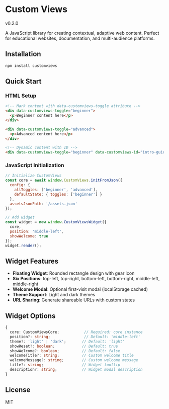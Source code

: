 # Custom Views

v0.2.0

A JavaScript library for creating contextual, adaptive web content. Perfect for educational websites, documentation, and multi-audience platforms.

## Installation

```bash
npm install customviews
```

## Quick Start

### HTML Setup

```html
<!-- Mark content with data-customviews-toggle attribute -->
<div data-customviews-toggle="beginner">
  <p>Beginner content here</p>
</div>

<div data-customviews-toggle="advanced">
  <p>Advanced content here</p>
</div>

<!-- Dynamic content with ID -->
<div data-customviews-toggle="beginner" data-customviews-id="intro-guide"></div>
```

### JavaScript Initialization

```javascript
// Initialize CustomViews
const core = await window.CustomViews.initFromJson({
  config: {
    allToggles: ['beginner', 'advanced'],
    defaultState: { toggles: ['beginner'] }
  },
  assetsJsonPath: '/assets.json'
});

// Add widget
const widget = new window.CustomViewsWidget({
  core,
  position: 'middle-left',
  showWelcome: true
});
widget.render();
```

## Widget Features

- **Floating Widget**: Rounded rectangle design with gear icon
- **Six Positions**: top-left, top-right, bottom-left, bottom-right, middle-left, middle-right
- **Welcome Modal**: Optional first-visit modal (localStorage cached)
- **Theme Support**: Light and dark themes
- **URL Sharing**: Generate shareable URLs with custom states

## Widget Options

```typescript
{
  core: CustomViewsCore;           // Required: core instance
  position?: string;               // Default: 'middle-left'
  theme?: 'light' | 'dark';       // Default: 'light'
  showReset?: boolean;            // Default: true
  showWelcome?: boolean;          // Default: false
  welcomeTitle?: string;          // Custom welcome title
  welcomeMessage?: string;        // Custom welcome message
  title?: string;                 // Widget tooltip
  description?: string;           // Widget modal description
}
```

## License

MIT